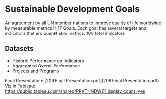 
# Sustainable Development Goals

An agreement by all UN member nations to improve quality of life worldwide by measurable metrics in 17 Goals.
Each goal has several targets and indicators that are quantifiable metrics. 169 total indicators

## Datasets
* Historic Performance on Indicators
* Aggregated Overall Performance
* Projects and Programs

Final Presentation:   [209 Final Presentation.pdf](209 Final Presentation.pdf)   
Viz in Tableau: https://public.tableau.com/shared/PRKTHNDWZ?:display_count=yes   
